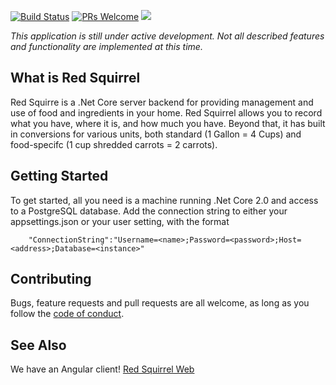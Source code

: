 [![Build Status](https://travis-ci.org/Feasoron/red-squirrel-core.svg?branch=develop)](https://travis-ci.org/Feasoron/red-squirrel-core)
[![PRs Welcome](https://img.shields.io/badge/PRs-welcome-brightgreen.svg?style=flat-round)](http://makeapullrequest.com)
![](https://reposs.herokuapp.com/?path=Feasoron/red-squirrel-core)

*This application is still under active development. Not all described features and functionality are implemented at this time.* 

What is Red Squirrel
--------------------

Red Squirre is a .Net Core server backend for providing management and use of food and ingredients in your home. Red Squirrel allows you to record what you have, where it is, and how much you have. Beyond that, it has built in conversions for various units, both standard (1 Gallon = 4 Cups) and food-specifc (1 cup shredded carrots = 2 carrots).  


Getting Started
---------------

To get started, all you need is a machine running .Net Core 2.0 and access to a PostgreSQL database.  Add the connection string to either your appsettings.json or your user setting, with the format

`    "ConnectionString":"Username=<name>;Password=<password>;Host=<address>;Database=<instance>"`


Contributing
------------
Bugs, feature requests and pull requests are all welcome, as long as you follow the [code of conduct](https://github.com/Feasoron/red-squirrel-core/blob/develop/CODE_OF_CONDUCT.md). 

See Also
--------
We have an Angular client!  [Red Squirrel Web](hhttps://github.com/Feasoron/red-squirrel-web)
